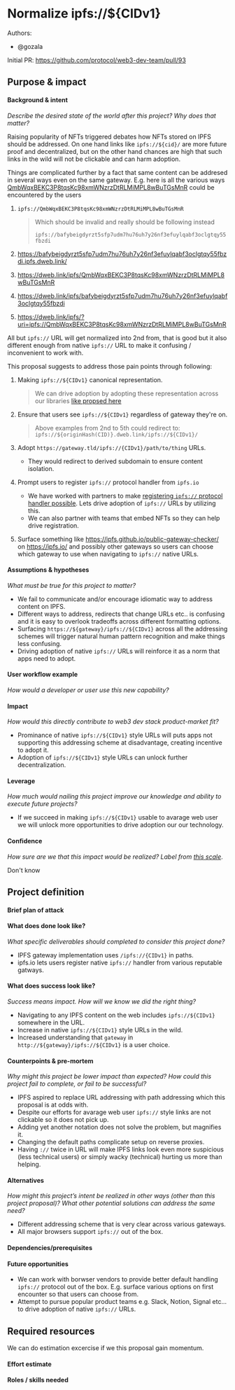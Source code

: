 # Normalize ipfs://${CIDv1}

Authors:
- @gozala

Initial PR: https://github.com/protocol/web3-dev-team/pull/93 <!-- Reference the PR first proposing this document. Oooh, self-reference! -->

<!--
This template is for a proposal/brief/pitch for a significant project to be undertaken by a Web3 Dev project team.
The goal of project proposals is to help us decide which work to take on, which things are more valuable than other things.
-->
<!--
A proposal should contain enough detail for others to understand how this project contributes to our team’s mission of product-market fit
for our unified stack of protocols, what is included in scope of the project, where to get started if a project team were to take this on,
and any other information relevant for prioritizing this project against others.
It does not need to describe the work in much detail. Most technical design and planning would take place after a proposal is adopted.
Good project scope aims for ~3-5 engineers for 1-3 months (though feel free to suggest larger-scoped projects anyway). 
Projects do not include regular day-to-day maintenance and improvement work, e.g. on testing, tooling, validation, code clarity, refactors for future capability, etc.
-->
<!--
For ease of discussion in PRs, consider breaking lines after every sentence or long phrase.
-->

## Purpose &amp; impact 
#### Background &amp; intent
_Describe the desired state of the world after this project? Why does that matter?_
<!--
Outline the status quo, including any relevant context on the problem you’re seeing that this project should solve. Wherever possible, include pains or problems that you’ve seen users experience to help motivate why solving this problem works towards top-line objectives. 
-->

Raising popularity of NFTs triggered debates how NFTs stored on IPFS should be addressed. On one hand links like `ipfs://${cid}/` are more future proof and decentralized, but on the other hand chances are high that such links in the wild will not be clickable and can harm adoption.

Things are complicated further by a fact that same content can be addresed in several ways even on the same gateway. E.g. here is all the various ways [QmbWqxBEKC3P8tqsKc98xmWNzrzDtRLMiMPL8wBuTGsMnR](https://explore.ipld.io/#/explore/QmbWqxBEKC3P8tqsKc98xmWNzrzDtRLMiMPL8wBuTGsMnR) could be encountered by the users


1. `ipfs://QmbWqxBEKC3P8tqsKc98xmWNzrzDtRLMiMPL8wBuTGsMnR`

   > Which should be invalid and really should be following instead
   >
   > `ipfs://bafybeigdyrzt5sfp7udm7hu76uh7y26nf3efuylqabf3oclgtqy55fbzdi`

2. https://bafybeigdyrzt5sfp7udm7hu76uh7y26nf3efuylqabf3oclgtqy55fbzdi.ipfs.dweb.link/

3. https://dweb.link/ipfs/QmbWqxBEKC3P8tqsKc98xmWNzrzDtRLMiMPL8wBuTGsMnR

4. https://dweb.link/ipfs/bafybeigdyrzt5sfp7udm7hu76uh7y26nf3efuylqabf3oclgtqy55fbzdi

5. https://dweb.link/ipfs/?uri=ipfs://QmbWqxBEKC3P8tqsKc98xmWNzrzDtRLMiMPL8wBuTGsMnR


All but `ipfs://` URL will get normalized into 2nd from, that is good but it also different enough from native `ipfs://` URL to make it confusing / inconvenient to work with.

This proposal suggests to address those pain points through following:

1. Making `ipfs://${CIDv1}` canonical representation.
   > 
   > We can drive adoption by adopting these representation across our libraries [like propsed here](https://github.com/multiformats/js-multiformats/issues/71)
   > 

2. Ensure that users see `ipfs://${CIDv1}` regardless of gateway they're on.
   > Above examples from 2nd to 5th could redirect to:
   > `ipfs://${originHash(CID)}.dweb.link/ipfs://${CIDv1}/`
   >
3. Adopt `https://gateway.tld/ipfs://{CIDv1}/path/to/thing` URLs.
    - They would redirect to derived subdomain to ensure content isolation.
4. Prompt users to register `ipfs://` protocol handler from `ipfs.io`
    - We have worked with partners to make [registering `ipfs://` protocol handler possible](https://blog.ipfs.io/weekly-104/). Lets drive adoption of `ipfs://` URLs by utilizing this.
    - We can also partner with teams that embed NFTs so they can help drive registration.

5. Surface something like https://ipfs.github.io/public-gateway-checker/ on https://ipfs.io/ and possibly other gateways so users can choose which gateway to use when navigating to `ipfs://` native URLs.



#### Assumptions &amp; hypotheses
_What must be true for this project to matter?_
<!--(bullet list)-->

- We fail to communicate and/or encourage idiomatic way to address content on IPFS.
- Different ways to address, redirects that change URLs etc.. is confusing and it is easy to overlook tradeoffs across different formatting options.
- Surfacing `https://${gateway}/ipfs://${CIDv1}` across all the addressing schemes will trigger natural human pattern recognition and make things less confusing.
- Driving adoption of native `ipfs://` URLs will reinforce it as a norm that apps need to adopt.

#### User workflow example
_How would a developer or user use this new capability?_
<!--(short paragraph)-->

#### Impact
_How would this directly contribute to web3 dev stack product-market fit?_

<!--
Explain how this addresses known challenges or opportunities.
What awesome potential impact/outcomes/results will we see if we nail this project?
-->

- Prominance of native `ipfs://${CIDv1}` style URLs will puts apps not supporting this addressing scheme at disadvantage, creating incentive to adopt it.
- Adoption of `ipfs://${CIDv1}` style URLs can unlock further decentralization.

#### Leverage
_How much would nailing this project improve our knowledge and ability to execute future projects?_

<!--
Explain the opportunity or leverage point for our subsequent velocity/impact (e.g. by speeding up development, enabling more contributors, etc)
-->

- If we succeed in making `ipfs://${CIDv1}` usable to avarage web user we will unlock more opportunities to drive adoption our our technology.

#### Confidence
_How sure are we that this impact would be realized? Label from [this scale](https://medium.com/@nimay/inside-product-introduction-to-feature-priority-using-ice-impact-confidence-ease-and-gist-5180434e5b15)_.

<!--Explain why this rating-->

Don't know


## Project definition
#### Brief plan of attack

<!--Briefly describe the milestones/steps/work needed for this project-->

#### What does done look like?
_What specific deliverables should completed to consider this project done?_

- IPFS gateway implementation uses `/ipfs://{CIDv1}` in paths.
- ipfs.io lets users register native `ipfs://` handler from various reputable gatways.

####  What does success look like?
_Success means impact. How will we know we did the right thing?_

<!--
Provide success criteria. These might include particular metrics, desired changes in the types of bug reports being filed, desired changes in qualitative user feedback (measured via surveys, etc), etc.
-->

- Navigating to any IPFS content on the web includes `ipfs://${CIDv1}` somewhere in the URL.
- Increase in native `ipfs://${CIDv1}` style URLs in the wild.
- Increased understanding that `gateway` in `http://${gateway}/ipfs://${CIDv1}` is a user choice.



#### Counterpoints &amp; pre-mortem
_Why might this project be lower impact than expected? How could this project fail to complete, or fail to be successful?_

- IPFS aspired to replace URL addressing with path addressing which this proposal is at odds with.
- Despite our efforts for avarage web user `ipfs://` style links are not clickable so it does not pick up.
- Adding yet another notation does not solve the problem, but magnifies it.
- Changing the default paths complicate setup on reverse proxies.
- Having `://` twice in URL will make IPFS links look even more suspicious (less technical users) or simply wacky (technical) hurting us more than helping.

#### Alternatives
_How might this project’s intent be realized in other ways (other than this project proposal)? What other potential solutions can address the same need?_

- Different addressing scheme that is very clear across various gateways.
- All major browsers support `ipfs://` out of the box.

#### Dependencies/prerequisites
<!--List any other projects that are dependencies/prerequisites for this project that is being pitched.-->

#### Future opportunities
<!--What future projects/opportunities could this project enable?-->

- We can work with borwser vendors to provide better default handling `ipfs://` protocol out of the box. E.g. surface various options on first encounter so that users can choose from.
- Attempt to pursue popular product teams e.g. Slack, Notion, Signal etc... to drive adoption of native `ipfs://` URLs.

## Required resources

We can do estimation excercise if we this proposal gain momentum.

#### Effort estimate
<!--T-shirt size rating of the size of the project. If the project might require external collaborators/teams, please note in the roles/skills section below). 
For a team of 3-5 people with the appropriate skills:
- Small, 1-2 weeks
- Medium, 3-5 weeks
- Large, 6-10 weeks
- XLarge, >10 weeks
Describe any choices and uncertainty in this scope estimate. (E.g. Uncertainty in the scope until design work is complete, low uncertainty in execution thereafter.)
-->

#### Roles / skills needed
<!--Describe the knowledge/skill-sets and team that are needed for this project (e.g. PM, docs, protocol or library expertise, design expertise, etc.). If this project could be externalized to the community or a team outside PL's direct employment, please note that here.-->
